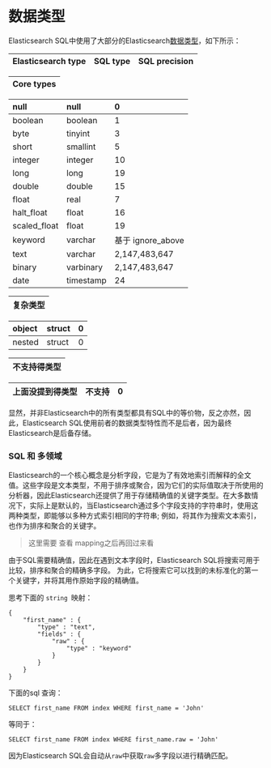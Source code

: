 # 数据类型

Elasticsearch SQL中使用了大部分的Elasticsearch[数据类型](https://www.elastic.co/guide/en/elasticsearch/reference/current/mapping-types.html)，如下所示：

| Elasticsearch type | SQL type | SQL precision |
| :---: | :---: | :---: |


| Core types |
| :---: |


| null | null | 0 |
| :--- | :--- | :--- |
| boolean | boolean  | 1 |
| byte | tinyint | 3 |
| short | smallint | 5 |
| integer | integer | 10 |
| long | long | 19 |
| double | double | 15 |
| float | real | 7 |
| halt\_float | float | 16 |
| scaled\_float | float | 19 |
| keyword | varchar | 基于 ignore\_above |
| text | varchar | 2,147,483,647 |
| binary | varbinary | 2,147,483,647 |
| date | timestamp | 24 |

| 复杂类型 |
| :---: |


| object | struct | 0 |
| :--- | :--- | :--- |
| nested | struct | 0 |

| 不支持得类型 |
| :---: |


| 上面没提到得类型 | 不支持 | 0 |
| :--- | :--- | :--- |


显然，并非Elasticsearch中的所有类型都具有SQL中的等价物，反之亦然，因此，Elasticsearch SQL使用前者的数据类型特性而不是后者，因为最终Elasticsearch是后备存储。

### SQL 和 多领域

Elasticsearch的一个核心概念是分析字段，它是为了有效地索引而解释的全文值。这些字段是文本类型，不用于排序或聚合，因为它们的实际值取决于所使用的分析器，因此Elasticsearch还提供了用于存储精确值的关键字类型。在大多数情况下，实际上是默认的，当Elasticsearch通过多个字段支持的字符串时，使用这两种类型，即能够以多种方式索引相同的字符串; 例如，将其作为搜索文本索引，也作为排序和聚合的关键字。

> 这里需要 查看 mapping之后再回过来看

由于SQL需要精确值，因此在遇到文本字段时，Elasticsearch SQL将搜索可用于比较，排序和聚合的精确多字段。 为此，它将搜索它可以找到的未标准化的第一个关键字，并将其用作原始字段的精确值。

思考下面的 `string `映射：

```
{
    "first_name" : {
        "type" : "text",
        "fields" : {
            "raw" : {
                "type" : "keyword"
            }
        }
    }
}
```

下面的sql 查询：

```
SELECT first_name FROM index WHERE first_name = 'John'
```

等同于：

```
SELECT first_name FROM index WHERE first_name.raw = 'John'
```

因为Elasticsearch SQL会自动从`raw`中获取`raw`多字段以进行精确匹配。













































